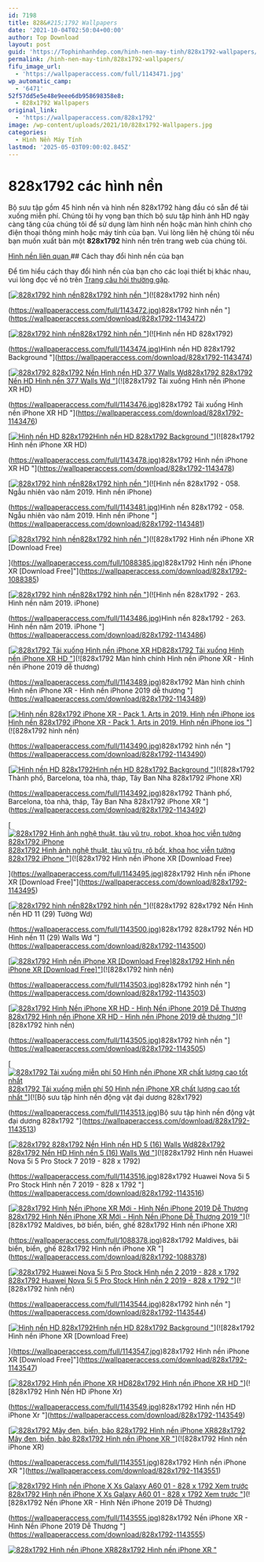 ```yaml
---
id: 7198
title: 828&#215;1792 Wallpapers
date: '2021-10-04T02:50:04+00:00'
author: Top Download
layout: post
guid: 'https://Tophinhanhdep.com/hinh-nen-may-tinh/828x1792-wallpapers/'
permalink: /hinh-nen-may-tinh/828x1792-wallpapers/
fifu_image_url:
  - 'https://wallpaperaccess.com/full/1143471.jpg'
wp_automatic_camp:
  - '6471'
52f57dd5e5e48e9eee6db958698358e8:
  - 828x1792 Wallpapers
original_link:
  - 'https://wallpaperaccess.com/828x1792'
image: /wp-content/uploads/2021/10/828x1792-Wallpapers.jpg
categories:
  - Hình Nền Máy Tính
lastmod: '2025-05-03T09:00:02.845Z'
---
```

# 828x1792 các hình nền

Bộ sưu tập gồm 45 hình nền và hình nền 828x1792 hàng đầu có sẵn để tải xuống miễn phí. Chúng tôi hy vọng bạn thích bộ sưu tập hình ảnh HD ngày càng tăng của chúng tôi để sử dụng làm hình nền hoặc màn hình chính cho điện thoại thông minh hoặc máy tính của bạn. Vui lòng liên hệ chúng tôi nếu bạn muốn xuất bản một **828x1792** hình nền trên trang web của chúng tôi.

[Hình nền liên quan ](#related) ## Cách thay đổi hình nền của bạn

Để tìm hiểu cách thay đổi hình nền của bạn cho các loại thiết bị khác nhau, vui lòng đọc về nó trên [Trang câu hỏi thường gặp](https://tophinhanhdep.com/faq/).

  
[[![828x1792 hình nền](https://wallpaperaccess.com/full/1143471.jpg)828x1792 hình nền "](https://wallpaperaccess.com/download/828x1792-1143471)](![828x1792 hình nền)

(https://wallpaperaccess.com/full/1143472.jpg)828x1792 hình nền "](https://wallpaperaccess.com/download/828x1792-1143472)

[[![828x1792 hình nền](https://wallpaperaccess.com/full/1143473.jpg)828x1792 hình nền "](https://wallpaperaccess.com/download/828x1792-1143473)](![Hình nền HD 828x1792)

(https://wallpaperaccess.com/full/1143474.jpg)Hình nền HD 828x1792 Background "](https://wallpaperaccess.com/download/828x1792-1143474)

[[![828x1792 828x1792 Nền Hình nền HD 377 Walls Wd](https://wallpaperaccess.com/full/1143475.jpg)828x1792 828x1792 Nền HD Hình nền 377 Walls Wd "](https://wallpaperaccess.com/download/828x1792-1143475)](![828x1792 Tải xuống Hình nền iPhone XR HD)

(https://wallpaperaccess.com/full/1143476.jpg)828x1792 Tải xuống Hình nền iPhone XR HD "](https://wallpaperaccess.com/download/828x1792-1143476)

[[![Hình nền HD 828x1792](https://wallpaperaccess.com/full/1143477.jpg)Hình nền HD 828x1792 Background "](https://wallpaperaccess.com/download/828x1792-1143477)](![828x1792 Hình nền iPhone XR HD)

(https://wallpaperaccess.com/full/1143478.jpg)828x1792 Hình nền iPhone XR HD "](https://wallpaperaccess.com/download/828x1792-1143478)

[[![828x1792 hình nền](https://wallpaperaccess.com/full/1143480.jpg)828x1792 hình nền "](https://wallpaperaccess.com/download/828x1792-1143480)](![Hình nền 828x1792 - 058. Ngẫu nhiên vào năm 2019. Hình nền iPhone)

(https://wallpaperaccess.com/full/1143481.jpg)Hình nền 828x1792 - 058. Ngẫu nhiên vào năm 2019. Hình nền iPhone "](https://wallpaperaccess.com/download/828x1792-1143481)

[[![828x1792 hình nền](https://wallpaperaccess.com/full/1143482.jpg)828x1792 hình nền "](https://wallpaperaccess.com/download/828x1792-1143482)](![828x1792 Hình nền iPhone XR [Download Free)

](https://wallpaperaccess.com/full/1088385.jpg)828x1792 Hình nền iPhone XR \[Download Free\]"](https://wallpaperaccess.com/download/828x1792-1088385)

[[![828x1792 hình nền](https://wallpaperaccess.com/full/1143485.jpg)828x1792 hình nền "](https://wallpaperaccess.com/download/828x1792-1143485)](![Hình nền 828x1792 - 263. Hình nền năm 2019. iPhone)

(https://wallpaperaccess.com/full/1143486.jpg)Hình nền 828x1792 - 263. Hình nền năm 2019. iPhone "](https://wallpaperaccess.com/download/828x1792-1143486)

[[![828x1792 Tải xuống Hình nền iPhone XR HD](https://wallpaperaccess.com/full/1143487.jpg)828x1792 Tải xuống Hình nền iPhone XR HD "](https://wallpaperaccess.com/download/828x1792-1143487)](![828x1792 Màn hình chính Hình nền iPhone XR - Hình nền iPhone 2019 dễ thương)

(https://wallpaperaccess.com/full/1143489.jpg)828x1792 Màn hình chính Hình nền iPhone XR - Hình nền iPhone 2019 dễ thương "](https://wallpaperaccess.com/download/828x1792-1143489)

[[![Hình nền 828x1792 iPhone XR - Pack 1. Arts in 2019. Hình nền iPhone ios](https://wallpaperaccess.com/full/1088320.jpg)Hình nền 828x1792 iPhone XR - Pack 1. Arts in 2019. Hình nền iPhone ios "](https://wallpaperaccess.com/download/828x1792-1088320)](![828x1792 hình nền)

(https://wallpaperaccess.com/full/1143490.jpg)828x1792 hình nền "](https://wallpaperaccess.com/download/828x1792-1143490)

[[![Hình nền HD 828x1792](https://wallpaperaccess.com/full/1143491.jpg)Hình nền HD 828x1792 Background "](https://wallpaperaccess.com/download/828x1792-1143491)](![828x1792 Thành phố, Barcelona, ​​tòa nhà, tháp, Tây Ban Nha 828x1792 iPhone XR)

(https://wallpaperaccess.com/full/1143492.jpg)828x1792 Thành phố, Barcelona, ​​tòa nhà, tháp, Tây Ban Nha 828x1792 iPhone XR "](https://wallpaperaccess.com/download/828x1792-1143492)

[[![828x1792 Hình ảnh nghệ thuật, tàu vũ trụ, robot, khoa học viễn tưởng 828x1792 iPhone](https://wallpaperaccess.com/full/1143493.jpg)828x1792 Hình ảnh nghệ thuật, tàu vũ trụ, rô bốt, khoa học viễn tưởng 828x1792 iPhone "](https://wallpaperaccess.com/download/828x1792-1143493)](![828x1792 Hình nền iPhone XR [Download Free)

](https://wallpaperaccess.com/full/1143495.jpg)828x1792 Hình nền iPhone XR \[Download Free\]"](https://wallpaperaccess.com/download/828x1792-1143495)

[[![828x1792 hình nền](https://wallpaperaccess.com/full/1143498.jpg)828x1792 hình nền "](https://wallpaperaccess.com/download/828x1792-1143498)](![828x1792 828x1792 Nền Hình nền HD 11 (29) Tường Wd)

(https://wallpaperaccess.com/full/1143500.jpg)828x1792 828x1792 Nền HD Hình nền 11 (29) Walls Wd "](https://wallpaperaccess.com/download/828x1792-1143500)

[[![828x1792 Hình nền iPhone XR [Download Free]](https://wallpaperaccess.com/full/1143502.jpg)828x1792 Hình nền iPhone XR \[Download Free\]"](https://wallpaperaccess.com/download/828x1792-1143502)](![828x1792 hình nền)

(https://wallpaperaccess.com/full/1143503.jpg)828x1792 hình nền "](https://wallpaperaccess.com/download/828x1792-1143503)

[[![828x1792 Hình Nền iPhone XR HD - Hình Nền iPhone 2019 Dễ Thương](https://wallpaperaccess.com/full/1088367.jpg)828x1792 Hình nền iPhone XR HD - Hình nền iPhone 2019 dễ thương "](https://wallpaperaccess.com/download/828x1792-1088367)](![828x1792 hình nền)

(https://wallpaperaccess.com/full/1143505.jpg)828x1792 hình nền "](https://wallpaperaccess.com/download/828x1792-1143505)

[[![828x1792 Tải xuống miễn phí 50 Hình nền iPhone XR chất lượng cao tốt nhất](https://wallpaperaccess.com/full/1143509.jpg)828x1792 Tải xuống miễn phí 50 Hình nền iPhone XR chất lượng cao tốt nhất "](https://wallpaperaccess.com/download/828x1792-1143509)](![Bộ sưu tập hình nền động vật đại dương 828x1792)

(https://wallpaperaccess.com/full/1143513.jpg)Bộ sưu tập hình nền động vật đại dương 828x1792 "](https://wallpaperaccess.com/download/828x1792-1143513)

[[![828x1792 828x1792 Nền Hình nền HD 5 (16) Walls Wd](https://wallpaperaccess.com/full/1143514.jpg)828x1792 828x1792 Nền HD Hình nền 5 (16) Walls Wd "](https://wallpaperaccess.com/download/828x1792-1143514)](![828x1792 Hình nền Huawei Nova 5i 5 Pro Stock 7 2019 - 828 x 1792)

(https://wallpaperaccess.com/full/1143516.jpg)828x1792 Huawei Nova 5i 5 Pro Stock Hình nền 7 2019 - 828 x 1792 "](https://wallpaperaccess.com/download/828x1792-1143516)

[[![828x1792 Hình Nền iPhone XR Mới - Hình Nền iPhone 2019 Dễ Thương](https://wallpaperaccess.com/full/1143536.jpg)828x1792 Hình Nền iPhone XR Mới - Hình Nền iPhone Dễ Thương 2019 "](https://wallpaperaccess.com/download/828x1792-1143536)](![828x1792 Maldives, bờ biển, biển, ghế 828x1792 Hình nền iPhone XR)

(https://wallpaperaccess.com/full/1088378.jpg)828x1792 Maldives, bãi biển, biển, ghế 828x1792 Hình nền iPhone XR "](https://wallpaperaccess.com/download/828x1792-1088378)

[[![828x1792 Huawei Nova 5i 5 Pro Stock Hình nền 2 2019 - 828 x 1792](https://wallpaperaccess.com/full/1143538.jpg)828x1792 Huawei Nova 5i 5 Pro Stock Hình nền 2 2019 - 828 x 1792 "](https://wallpaperaccess.com/download/828x1792-1143538)](![828x1792 hình nền)

(https://wallpaperaccess.com/full/1143544.jpg)828x1792 hình nền "](https://wallpaperaccess.com/download/828x1792-1143544)

[[![Hình nền HD 828x1792](https://wallpaperaccess.com/full/1143545.jpg)Hình nền HD 828x1792 Background "](https://wallpaperaccess.com/download/828x1792-1143545)](![828x1792 Hình nền iPhone XR [Download Free)

](https://wallpaperaccess.com/full/1143547.jpg)828x1792 Hình nền iPhone XR \[Download Free\]"](https://wallpaperaccess.com/download/828x1792-1143547)

[[![828x1792 Hình nền iPhone XR HD](https://wallpaperaccess.com/full/1143548.jpg)828x1792 Hình nền iPhone XR HD "](https://wallpaperaccess.com/download/828x1792-1143548)](![828x1792 Hình Nền HD iPhone Xr)

(https://wallpaperaccess.com/full/1143549.jpg)828x1792 Hình nền HD iPhone Xr "](https://wallpaperaccess.com/download/828x1792-1143549)

[[![828x1792 Mây đen, biển, bão 828x1792 Hình nền iPhone XR](https://wallpaperaccess.com/full/1102612.jpg)828x1792 Mây đen, biển, bão 828x1792 Hình nền iPhone XR "](https://wallpaperaccess.com/download/828x1792-1102612)](![828x1792 Hình nền iPhone XR)

(https://wallpaperaccess.com/full/1143551.jpg)828x1792 Hình nền iPhone XR "](https://wallpaperaccess.com/download/828x1792-1143551)

[[![828x1792 Hình nền iPhone X Xs Galaxy A60 01 - 828 x 1792 Xem trước](https://wallpaperaccess.com/full/1143552.jpg)828x1792 Hình nền iPhone X Xs Galaxy A60 01 - 828 x 1792 Xem trước "](https://wallpaperaccess.com/download/828x1792-1143552)](![828x1792 Nền iPhone XR - Hình Nền iPhone 2019 Dễ Thương)

(https://wallpaperaccess.com/full/1143555.jpg)828x1792 Nền iPhone XR - Hình Nền iPhone 2019 Dễ Thương "](https://wallpaperaccess.com/download/828x1792-1143555)

[![828x1792 Hình nền iPhone XR](https://wallpaperaccess.com/full/1143556.jpg)828x1792 Hình nền iPhone XR "](https://wallpaperaccess.com/download/828x1792-1143556)
